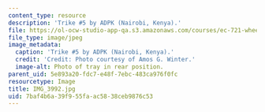 ```yaml
---
content_type: resource
description: 'Trike #5 by ADPK (Nairobi, Kenya).'
file: https://ol-ocw-studio-app-qa.s3.amazonaws.com/courses/ec-721-wheelchair-design-in-developing-countries-spring-2009/7baf4b6a39f955faac5838ceb9876c53_IMG_3992.jpg
file_type: image/jpeg
image_metadata:
  caption: 'Trike #5 by ADPK (Nairobi, Kenya).'
  credit: 'Credit: Photo courtesy of Amos G. Winter.'
  image-alt: Photo of tray in rear position.
parent_uid: 5e893a20-fdc7-e48f-7ebc-483ca976f0fc
resourcetype: Image
title: IMG_3992.jpg
uid: 7baf4b6a-39f9-55fa-ac58-38ceb9876c53
---
```

